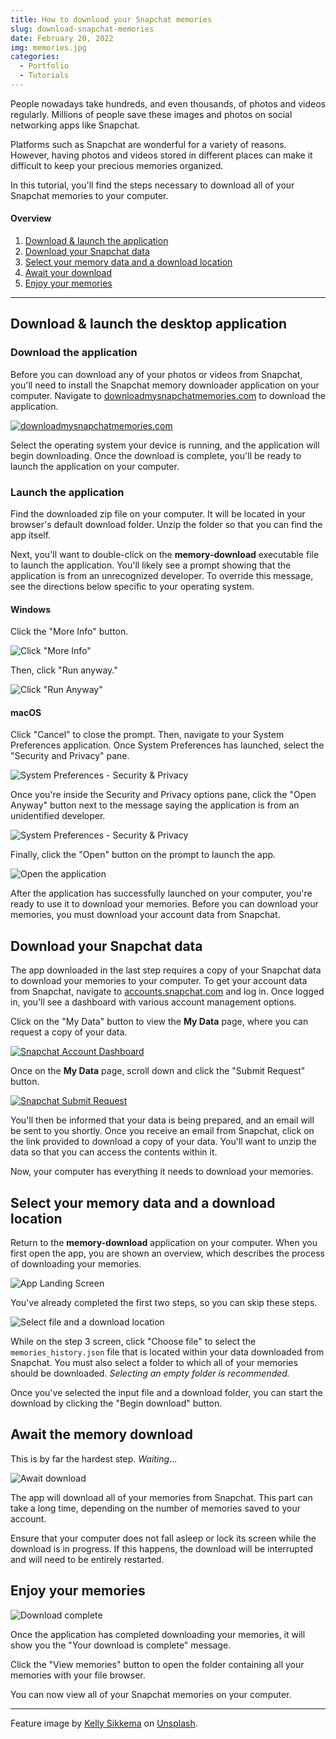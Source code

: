 ```yaml
---
title: How to download your Snapchat memories
slug: download-snapchat-memories
date: February 20, 2022
img: memories.jpg
categories: 
  - Portfolio
  - Tutorials
---
```


People nowadays take hundreds, and even thousands, of photos and videos regularly. Millions of people save these images and photos on social networking apps like Snapchat.


Platforms such as Snapchat are wonderful for a variety of reasons. However, having photos and videos stored in different places can make it difficult to keep your precious memories organized.

<!--more-->

In this tutorial, you'll find the steps necessary to download all of your Snapchat memories to your computer.

#### Overview 
1. [Download & launch the application](#download--launch-the-desktop-application)
   <!-- - [Download the application](#download-the-application)
   - [Launch the application](#launch-the-application) -->
2. [Download your Snapchat data](#download-your-snapchat-data)
3. [Select your memory data and a download location](#select-your-memory-data-and-a-download-location)
4. [Await your download](#await-the-memory-download)
5. [Enjoy your memories](#enjoy-your-memories)

---

## Download & launch the desktop application

### Download the application

Before you can download any of your photos or videos from Snapchat, you'll need to install the Snapchat memory downloader application on your computer. Navigate to [downloadmysnapchatmemories.com](https://www.downloadmysnapchatmemories.com) to download the application.

[![downloadmysnapchatmemories.com](/blog-images/memory-download/memory-downloader-site.png)](https://www.downloadmysnapchatmemories.com)

Select the operating system your device is running, and the application will begin downloading. Once the download is complete, you'll be ready to launch the application on your computer.

### Launch the application

Find the downloaded zip file on your computer. It will be located in your browser's default download folder. Unzip the folder so that you can find the app itself.

Next, you'll want to double-click on the **memory-download** executable file to launch the application. You'll likely see a prompt showing that the application is from an unrecognized developer. To override this message, see the directions below specific to your operating system.

#### Windows

Click the "More Info" button.

![Click "More Info"](/blog-images/memory-download/windows-protected-1.PNG)

Then, click "Run anyway."

![Click "Run Anyway"](/blog-images/memory-download/windows-protected-2.PNG)

#### macOS

Click "Cancel" to close the prompt. Then, navigate to your System Preferences application. Once System Preferences has launched, select the "Security and Privacy" pane.

![System Preferences - Security & Privacy](/blog-images/memory-download/system-preferences-security-privacy.png)

Once you're inside the Security and Privacy options pane, click the "Open Anyway" button next to the message saying the application is from an unidentified developer.

![System Preferences - Security & Privacy](/blog-images/memory-download/system-preferences-open-anyway.png)

Finally, click the "Open" button on the prompt to launch the app.

![Open the application](/blog-images/memory-download/open.png)

After the application has successfully launched on your computer, you're ready to use it to download your memories. Before you can download your memories, you must download your account data from Snapchat.

## Download your Snapchat data

The app downloaded in the last step requires a copy of your Snapchat data to download your memories to your computer. To get your account data from Snapchat, navigate to [accounts.snapchat.com](http://accounts.snapchat.com) and log in. Once logged in, you'll see a dashboard with various account management options.

Click on the "My Data" button to view the **My Data** page, where you can request a copy of your data.

[![Snapchat Account Dashboard](/blog-images/memory-download/snapchat-account-dashboard.png)](http://accounts.snapchat.com/accounts/welcome)

Once on the **My Data** page, scroll down and click the "Submit Request" button.

[![Snapchat Submit Request](/blog-images/memory-download/snapchat-submit-request.png)](http://accounts.snapchat.com/accounts/downloadmydata)

You'll then be informed that your data is being prepared, and an email will be sent to you shortly. Once you receive an email from Snapchat, click on the link provided to download a copy of your data. You'll want to unzip the data so that you can access the contents within it.

Now, your computer has everything it needs to download your memories.

## Select your memory data and a download location

Return to the **memory-download** application on your computer. When you first open the app, you are shown an overview, which describes the process of downloading your memories.

![App Landing Screen](/blog-images/memory-download/app-screen-0.png)

You've already completed the first two steps, so you can skip these steps.

![Select file and a download location](/blog-images/memory-download/app-screen-3.png)

While on the step 3 screen, click "Choose file" to select the `memories_history.json` file that is located within your data downloaded from Snapchat. You must also select a folder to which all of your memories should be downloaded. *Selecting an empty folder is recommended.*

Once you've selected the input file and a download folder, you can start the download by clicking the "Begin download" button.

## Await the memory download

This is by far the hardest step. *Waiting*...

![Await download](/blog-images/memory-download/app-screen-4.png)

The app will download all of your memories from Snapchat. This part can take a long time, depending on the number of memories saved to your account.

Ensure that your computer does not fall asleep or lock its screen while the download is in progress. If this happens, the download will be interrupted and will need to be entirely restarted.

## Enjoy your memories

![Download complete](/blog-images/memory-download/app-screen-5.png)

Once the application has completed downloading your memories, it will show you the "Your download is complete" message.

Click the "View memories" button to open the folder containing all your memories with your file browser.

You can now view all of your Snapchat memories on your computer.

---

<!-- #### Still confused about something?

You can follow an in-depth video tutorial [here](https://youtu.be/0_1mJ3w5LaA).

If you have any questions or concerns, feel free to [reach out to me](/contact).

--- -->

Feature image by [Kelly Sikkema](https://unsplash.com/@kellysikkema) on [Unsplash](https://unsplash.com).
